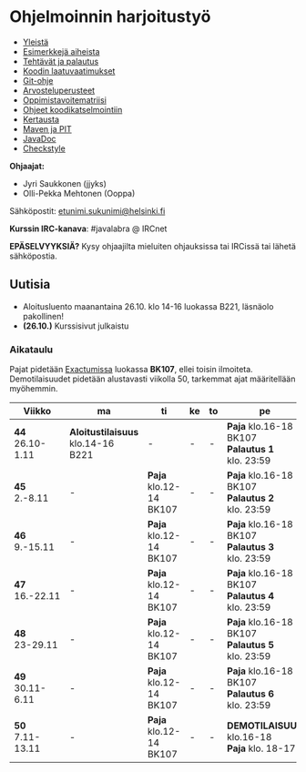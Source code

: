# Ohjelmoinnin harjoitustyö
* [Yleistä](ohjeet/Yleistä.md)
* [Esimerkkejä aiheista](ohjeet/Esimerkkejä-aiheista.md)
* [Tehtävät ja palautus](ohjeet/Tehtävät-ja-palautus.md)
* [Koodin laatuvaatimukset](ohjeet/Koodin-laatuvaatimukset.md)
* [Git-ohje](ohjeet/Git-ohje.md)
* [Arvosteluperusteet](ohjeet/Arvosteluperusteet.md)
* [Oppimistavoitematriisi](http://www.cs.helsinki.fi/courses/58160/matriisi)
* [Ohjeet koodikatselmointiin](ohjeet/Koodikatselmointi.md)
* [Kertausta](ohjeet/Kertausta.md)
* [Maven ja PIT](ohjeet/Maven-ja-PIT.md)
* [JavaDoc](ohjeet/JavaDoc.md)
* [Checkstyle](ohjeet/Checkstyle.md)

**Ohjaajat:**
* Jyri Saukkonen (jjyks)
* Olli-Pekka Mehtonen (Ooppa)


Sähköpostit: etunimi.sukunimi@helsinki.fi

**Kurssin IRC-kanava**: 
\#javalabra @ IRCnet

**EPÄSELVYYKSIÄ?** Kysy ohjaajilta mieluiten ohjauksissa tai IRCissä tai lähetä sähköpostia.

## Uutisia

* Aloitusluento maanantaina 26.10. klo 14-16 luokassa B221, läsnäolo pakollinen!
* **(26.10.)** Kurssisivut julkaistu

### Aikataulu

Pajat pidetään [Exactumissa](http://www.helsinki.fi/teknos/opetustilat/kumpula/gh2b/default.htm) luokassa **BK107**, ellei toisin ilmoiteta. Demotilaisuudet pidetään alustavasti viikolla 50, tarkemmat ajat määritellään myöhemmin.

| Viikko | ma | ti | ke | to | pe | la | su |
| --- | --- | --- | --- | --- | --- | --- | --- |
| **44** <br> 26.10-1.11 |**Aloitustilaisuus**<br>klo.14-16<br>B221|  -  |  -  |  -  |**Paja** klo.16-18<br>BK107<br>**Palautus 1** <br> klo. 23:59|  -  |  -  |
| **45** <br> 2.-8.11 |  - |**Paja**<br>klo.12-14<br>BK107|  -  |  -  |**Paja** klo.16-18<br>BK107<br>**Palautus 2** <br> klo. 23:59|  -  |  -  |
| **46** <br> 9.-15.11 |  - |**Paja**<br>klo.12-14<br>BK107|  -  |  -  |**Paja** klo.16-18<br>BK107<br>**Palautus 3** <br> klo. 23:59|  -  |**Katselmointi 1** <br> klo: 23:59  |
| **47** <br> 16.-22.11 |  - |**Paja**<br>klo.12-14<br>BK107|  -  |  -  |**Paja** klo.16-18<br>BK107<br>**Palautus 4** <br> klo. 23:59|  -  |  -  | 
| **48** <br> 23-29.11 |  - |**Paja**<br>klo.12-14<br>BK107|  -  |  -  |**Paja** klo.16-18<br>BK107<br>**Palautus 5** <br> klo. 23:59|  -  |  -  |
| **49** <br> 30.11-6.11 |  - |**Paja**<br>klo.12-14<br>BK107|  -  |  -  |**Paja** klo.16-18<br>BK107<br>**Palautus 6** <br> klo. 23:59|  -  |**Katselmointi 2** <br> klo: 23:59  |
| **50** <br> 7.11-13.11 |  - |**Paja**<br>klo.12-14<br>BK107|  -  |  -  |**DEMOTILAISUUS** <br>klo.16-18 <br> **Paja** klo. 18-17|  -  | **Lopullinen palautus** <br> klo. 23:59|




